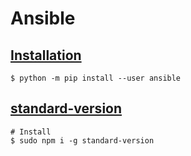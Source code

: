 # Ansible

## [Installation](https://docs.ansible.com/ansible/latest/installation_guide/intro_installation.html#installing-ansible-with-pip)

```shell
$ python -m pip install --user ansible
```

## [standard-version](https://github.com/conventional-changelog/standard-version)

```shell
# Install
$ sudo npm i -g standard-version
```
